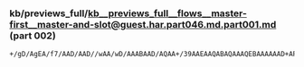 ### kb/previews_full/kb__previews_full__flows__master-first__master-and-slot@guest.har.part046.md.part001.md (part 002)

```md
+/gD/AgEA/f7/AAD/AAD//wAA/wD/AAABAAD/AQAA+/39AAEAAQABAQAAAQEBAAAAAAD+AP8A//8AAAAAAAACAgMA////AAAA
```

```
